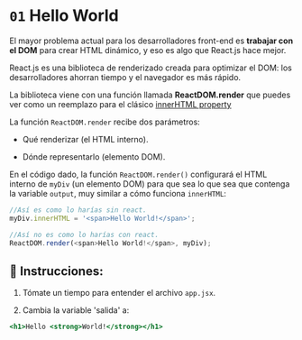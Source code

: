 # `01` Hello World

El mayor problema actual para los desarrolladores front-end es **trabajar con el DOM** para crear HTML dinámico, y eso es algo que React.js hace mejor.

React.js es una biblioteca de renderizado creada para optimizar el DOM: los desarrolladores ahorran tiempo y el navegador es más rápido.

La biblioteca viene con una función llamada **ReactDOM.render** que puedes ver como un reemplazo para el clásico [innerHTML property](https://www.w3schools.com/jsref/prop_html_innerhtml.asp)

La función `ReactDOM.render` recibe dos parámetros:

+  Qué renderizar (el HTML interno).

+  Dónde representarlo (elemento DOM).

En el código dado, la función `ReactDOM.render()` configurará el HTML interno de `myDiv` (un elemento DOM) para que sea lo que sea que contenga la variable `output`, muy similar a cómo funciona `innerHTML`:

```js
//Así es como lo harías sin react.
myDiv.innerHTML = '<span>Hello World!</span>';

//Así no es como lo harías con react.
ReactDOM.render(<span>Hello World!</span>, myDiv);
```

## 📝 Instrucciones:

1. Tómate un tiempo para entender el archivo `app.jsx`.

2. Cambia la variable 'salida' a:

```jsx
<h1>Hello <strong>World!</strong></h1>
```